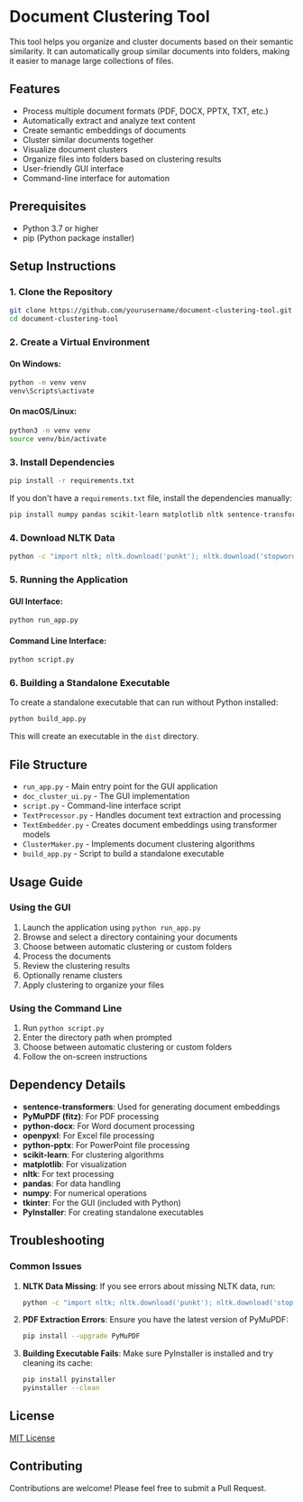 # Document Clustering Tool

This tool helps you organize and cluster documents based on their semantic similarity. It can automatically group similar documents into folders, making it easier to manage large collections of files.

## Features

- Process multiple document formats (PDF, DOCX, PPTX, TXT, etc.)
- Automatically extract and analyze text content
- Create semantic embeddings of documents
- Cluster similar documents together
- Visualize document clusters
- Organize files into folders based on clustering results
- User-friendly GUI interface
- Command-line interface for automation

## Prerequisites

- Python 3.7 or higher
- pip (Python package installer)

## Setup Instructions

### 1. Clone the Repository

```bash
git clone https://github.com/yourusername/document-clustering-tool.git
cd document-clustering-tool
```

### 2. Create a Virtual Environment

#### On Windows:

```bash
python -m venv venv
venv\Scripts\activate
```

#### On macOS/Linux:

```bash
python3 -m venv venv
source venv/bin/activate
```

### 3. Install Dependencies

```bash
pip install -r requirements.txt
```

If you don't have a `requirements.txt` file, install the dependencies manually:

```bash
pip install numpy pandas scikit-learn matplotlib nltk sentence-transformers PyMuPDF python-docx openpyxl python-pptx PyInstaller
```

### 4. Download NLTK Data

```bash
python -c "import nltk; nltk.download('punkt'); nltk.download('stopwords')"
```

### 5. Running the Application

#### GUI Interface:

```bash
python run_app.py
```

#### Command Line Interface:

```bash
python script.py
```

### 6. Building a Standalone Executable

To create a standalone executable that can run without Python installed:

```bash
python build_app.py
```

This will create an executable in the `dist` directory.

## File Structure

- `run_app.py` - Main entry point for the GUI application
- `doc_cluster_ui.py` - The GUI implementation
- `script.py` - Command-line interface script
- `TextProcessor.py` - Handles document text extraction and processing
- `TextEmbedder.py` - Creates document embeddings using transformer models
- `ClusterMaker.py` - Implements document clustering algorithms
- `build_app.py` - Script to build a standalone executable

## Usage Guide

### Using the GUI

1. Launch the application using `python run_app.py`
2. Browse and select a directory containing your documents
3. Choose between automatic clustering or custom folders
4. Process the documents
5. Review the clustering results
6. Optionally rename clusters
7. Apply clustering to organize your files

### Using the Command Line

1. Run `python script.py`
2. Enter the directory path when prompted
3. Choose between automatic clustering or custom folders
4. Follow the on-screen instructions

## Dependency Details

- **sentence-transformers**: Used for generating document embeddings
- **PyMuPDF (fitz)**: For PDF processing
- **python-docx**: For Word document processing
- **openpyxl**: For Excel file processing
- **python-pptx**: For PowerPoint file processing
- **scikit-learn**: For clustering algorithms
- **matplotlib**: For visualization
- **nltk**: For text processing
- **pandas**: For data handling
- **numpy**: For numerical operations
- **tkinter**: For the GUI (included with Python)
- **PyInstaller**: For creating standalone executables

## Troubleshooting

### Common Issues

1. **NLTK Data Missing**:
   If you see errors about missing NLTK data, run:
   ```bash
   python -c "import nltk; nltk.download('punkt'); nltk.download('stopwords')"
   ```

2. **PDF Extraction Errors**:
   Ensure you have the latest version of PyMuPDF:
   ```bash
   pip install --upgrade PyMuPDF
   ```

3. **Building Executable Fails**:
   Make sure PyInstaller is installed and try cleaning its cache:
   ```bash
   pip install pyinstaller
   pyinstaller --clean
   ```

## License

[MIT License](LICENSE)

## Contributing

Contributions are welcome! Please feel free to submit a Pull Request.
